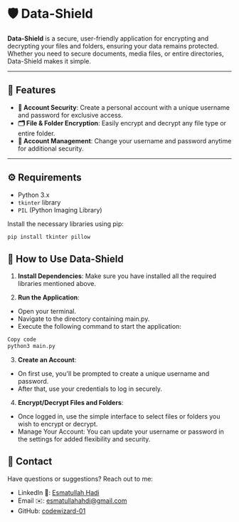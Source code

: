 # 🛡️ Data-Shield

**Data-Shield** is a secure, user-friendly application for encrypting and decrypting your files and folders, ensuring your data remains protected. Whether you need to secure documents, media files, or entire directories, Data-Shield makes it simple.

---

## 🌟 Features
- **🔐 Account Security**: Create a personal account with a unique username and password for exclusive access.
- **🗂️ File & Folder Encryption**: Easily encrypt and decrypt any file type or entire folder.
- **🔑 Account Management**: Change your username and password anytime for additional security.

---

## ⚙️ Requirements
- Python 3.x
- `tkinter` library
- `PIL` (Python Imaging Library)

Install the necessary libraries using pip:
```bash
pip install tkinter pillow
```

## 🚀 How to Use Data-Shield
1. **Install Dependencies**: Make sure you have installed all the required libraries mentioned above.

2. **Run the Application**:
- Open your terminal.
- Navigate to the directory containing main.py.
- Execute the following command to start the application:
```bash
Copy code
python3 main.py
```

3. **Create an Account**:

- On first use, you'll be prompted to create a unique username and password.
- After that, use your credentials to log in securely.
  
4. **Encrypt/Decrypt Files and Folders**:

- Once logged in, use the simple interface to select files or folders you wish to encrypt or decrypt.
- Manage Your Account: You can update your username or password in the settings for added flexibility and security.

## 📩 Contact
Have questions or suggestions? Reach out to me:

- LinkedIn 🔗: [Esmatullah Hadi](https://www.linkedin.com/in/esmatullah-hadi-121862234/)
- Email ✉️: [esmatullahahdi@gmail.com](mailto:esmatullahahdi@gmail.com)
- GitHub: [codewizard-01](https://github.com/codewizard-01)  
